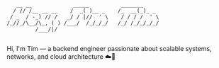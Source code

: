 ```ascii
   __ __             _____          _______     
  / // /__ __ __    /  _( )__ _    /_  __(_)_ _ 
 / _  / -_) // /   _/ / |//  ' \    / / / /  ' \
/_//_/\__/\_, ( ) /___/  /_/_/_/   /_/ /_/_/_/_/
         /___/|/                                
                                          
```
<p>
Hi, I'm Tim — a backend engineer passionate about scalable systems, networks, and cloud architecture ☁️🧠
</p>